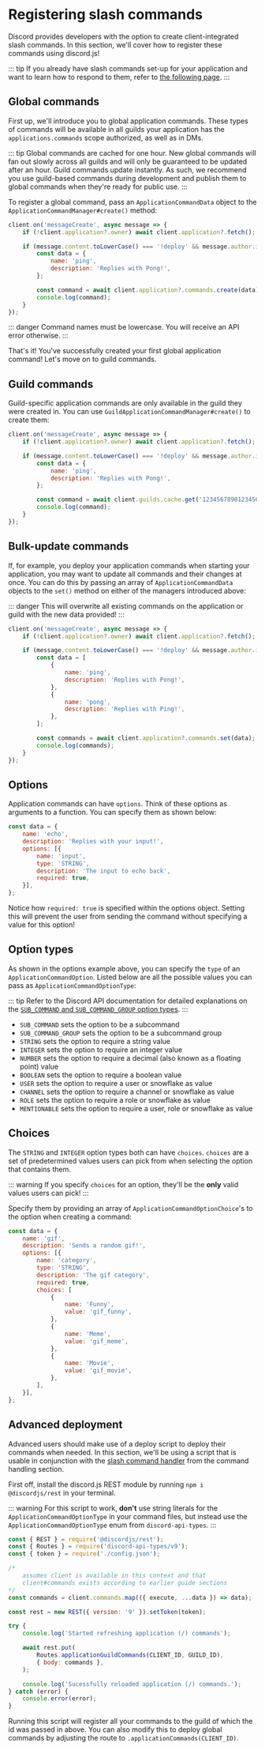 # Registering slash commands

Discord provides developers with the option to create client-integrated slash commands. In this section, we'll cover how to register these commands using discord.js!

::: tip
If you already have slash commands set-up for your application and want to learn how to respond to them, refer to [the following page](/interactions/replying-to-slash-commands.md).
:::

## Global commands

First up, we'll introduce you to global application commands. These types of commands will be available in all guilds your application has the `applications.commands` scope authorized, as well as in DMs.

::: tip
Global commands are cached for one hour. New global commands will fan out slowly across all guilds and will only be guaranteed to be updated after an hour. Guild commands update instantly. As such, we recommend you use guild-based commands during development and publish them to global commands when they're ready for public use.
:::

To register a global command, pass an `ApplicationCommandData` object to the `ApplicationCommandManager#create()` method:

```js
client.on('messageCreate', async message => {
	if (!client.application?.owner) await client.application?.fetch();

	if (message.content.toLowerCase() === '!deploy' && message.author.id === client.application?.owner.id) {
		const data = {
			name: 'ping',
			description: 'Replies with Pong!',
		};

		const command = await client.application?.commands.create(data);
		console.log(command);
	}
});
```

::: danger
Command names must be lowercase. You will receive an API error otherwise.
:::

That's it! You've successfully created your first global application command! Let's move on to guild commands.

## Guild commands

Guild-specific application commands are only available in the guild they were created in. You can use `GuildApplicationCommandManager#create()` to create them:

```js {10}
client.on('messageCreate', async message => {
	if (!client.application?.owner) await client.application?.fetch();

	if (message.content.toLowerCase() === '!deploy' && message.author.id === client.application?.owner.id) {
		const data = {
			name: 'ping',
			description: 'Replies with Pong!',
		};

		const command = await client.guilds.cache.get('123456789012345678')?.commands.create(data);
		console.log(command);
	}
});
```

## Bulk-update commands

If, for example, you deploy your application commands when starting your application, you may want to update all commands and their changes at once. You can do this by passing an array of `ApplicationCommandData` objects to the `set()` method on either of the managers introduced above: 

::: danger
This will overwrite all existing commands on the application or guild with the new data provided!
:::

```js {5-14,16-17}
client.on('messageCreate', async message => {
	if (!client.application?.owner) await client.application?.fetch();

	if (message.content.toLowerCase() === '!deploy' && message.author.id === client.application?.owner.id) {
		const data = [
			{
				name: 'ping',
				description: 'Replies with Pong!',
			},
			{
				name: 'pong',
				description: 'Replies with Ping!',
			},
		];

		const commands = await client.application?.commands.set(data);
		console.log(commands);
	}
});
```

## Options

Application commands can have `options`. Think of these options as arguments to a function. You can specify them as shown below:

```js {4-9}
const data = {
	name: 'echo',
	description: 'Replies with your input!',
	options: [{
		name: 'input',
		type: 'STRING',
		description: 'The input to echo back',
		required: true,
	}],
};
```

Notice how `required: true` is specified within the options object. Setting this will prevent the user from sending the command without specifying a value for this option!

## Option types

As shown in the options example above, you can specify the `type` of an `ApplicationCommandOption`. Listed below are all the possible values you can pass as `ApplicationCommandOptionType`:

::: tip
Refer to the Discord API documentation for detailed explanations on the [`SUB_COMMAND` and `SUB_COMMAND_GROUP` option types](https://discord.com/developers/docs/interactions/slash-commands#subcommands-and-subcommand-groups).
:::

* `SUB_COMMAND` sets the option to be a subcommand
* `SUB_COMMAND_GROUP` sets the option to be a subcommand group
* `STRING` sets the option to require a string value
* `INTEGER` sets the option to require an integer value
* `NUMBER` sets the option to require a decimal (also known as a floating point) value
* `BOOLEAN` sets the option to require a boolean value
* `USER` sets the option to require a user or snowflake as value
* `CHANNEL` sets the option to require a channel or snowflake as value
* `ROLE` sets the option to require a role or snowflake as value
* `MENTIONABLE` sets the option to require a user, role or snowflake as value

## Choices

The `STRING` and `INTEGER` option types both can have `choices`. `choices` are a set of predetermined values users can pick from when selecting the option that contains them.

::: warning
If you specify `choices` for an option, they'll be the **only** valid values users can pick!
:::

Specify them by providing an array of `ApplicationCommandOptionChoice`'s to the option when creating a command:

```js {9-22}
const data = {
	name: 'gif',
	description: 'Sends a random gif!',
	options: [{
		name: 'category',
		type: 'STRING',
		description: 'The gif category',
		required: true,
		choices: [
			{
				name: 'Funny',
				value: 'gif_funny',
			},
			{
				name: 'Meme',
				value: 'gif_meme',
			},
			{
				name: 'Movie',
				value: 'gif_movie',
			},
		],
	}],
};
```

## Advanced deployment

Advanced users should make use of a deploy script to deploy their commands when needed. In this section, we'll be using a script that is usable in conjunction with the [slash command handler](/command-handling) from the command handling section.

First off, install the discord.js REST module by running `npm i @discordjs/rest` in your terminal.

::: warning
For this script to work, **don't** use string literals for the `ApplicationCommandOptionType` in your command files, but instead use the `ApplicationCommandOptionType` enum from `discord-api-types`.
:::

<!-- eslint-skip -->

```js
const { REST } = require('@discordjs/rest');
const { Routes } = require('discord-api-types/v9');
const { token } = require('./config.json');

/* 
	assumes client is available in this context and that
 	client#commands exists according to earlier guide sections
*/
const commands = client.commands.map(({ execute, ...data }) => data); 

const rest = new REST({ version: '9' }).setToken(token);

try {
	console.log('Started refreshing application (/) commands');

	await rest.put(
		Routes.applicationGuildCommands(CLIENT_ID, GUILD_ID),
		{ body: commands },
	);

	console.log('Sucessfully reloaded application (/) commands.');
} catch (error) {
	console.error(error);
}
```

Running this script will register all your commands to the guild of which the id was passed in above.
You can also modify this to deploy global commands by adjusting the route to `.applicationCommands(CLIENT_ID)`.
